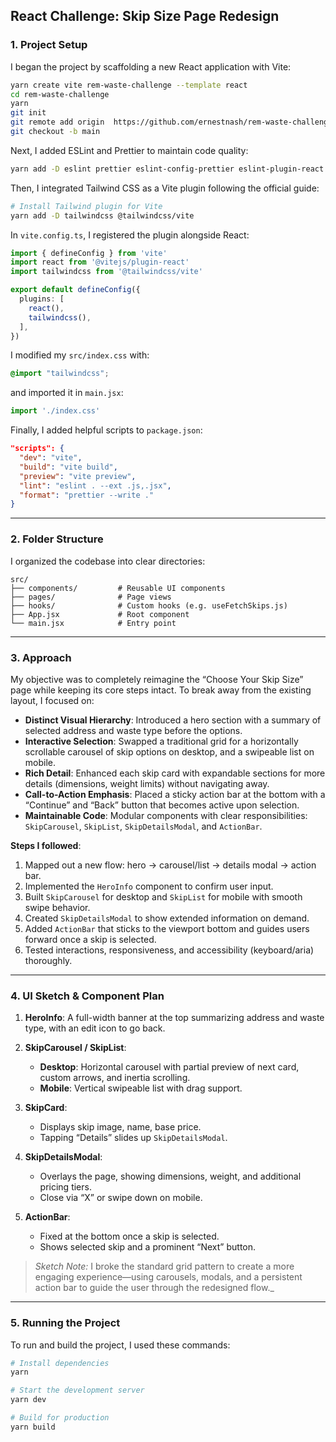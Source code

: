 ## React Challenge: Skip Size Page Redesign

### 1. Project Setup

I began the project by scaffolding a new React application with Vite:

```bash
yarn create vite rem-waste-challenge --template react
cd rem-waste-challenge
yarn
git init
git remote add origin  https://github.com/ernestnash/rem-waste-challenge.git
git checkout -b main
```

Next, I added ESLint and Prettier to maintain code quality:

```bash
yarn add -D eslint prettier eslint-config-prettier eslint-plugin-react
```

Then, I integrated Tailwind CSS as a Vite plugin following the official guide:

```bash
# Install Tailwind plugin for Vite
yarn add -D tailwindcss @tailwindcss/vite
```

In `vite.config.ts`, I registered the plugin alongside React:

```ts
import { defineConfig } from 'vite'
import react from '@vitejs/plugin-react'
import tailwindcss from '@tailwindcss/vite'

export default defineConfig({
  plugins: [
    react(),
    tailwindcss(),
  ],
})
```

I modified my `src/index.css` with:

```css
@import "tailwindcss";
```

and imported it in `main.jsx`:

```js
import './index.css'
```

Finally, I added helpful scripts to `package.json`:

```json
"scripts": {
  "dev": "vite",
  "build": "vite build",
  "preview": "vite preview",
  "lint": "eslint . --ext .js,.jsx",
  "format": "prettier --write ."
}
```

---

### 2. Folder Structure

I organized the codebase into clear directories:

```plaintext
src/
├── components/         # Reusable UI components
├── pages/              # Page views
├── hooks/              # Custom hooks (e.g. useFetchSkips.js)
├── App.jsx             # Root component
└── main.jsx            # Entry point
```

---

### 3. Approach

My objective was to completely reimagine the “Choose Your Skip Size” page while keeping its core steps intact. To break away from the existing layout, I focused on:

* **Distinct Visual Hierarchy**: Introduced a hero section with a summary of selected address and waste type before the options.
* **Interactive Selection**: Swapped a traditional grid for a horizontally scrollable carousel of skip options on desktop, and a swipeable list on mobile.
* **Rich Detail**: Enhanced each skip card with expandable sections for more details (dimensions, weight limits) without navigating away.
* **Call-to-Action Emphasis**: Placed a sticky action bar at the bottom with a “Continue” and “Back” button that becomes active upon selection.
* **Maintainable Code**: Modular components with clear responsibilities: `SkipCarousel`, `SkipList`, `SkipDetailsModal`, and `ActionBar`.

**Steps I followed**:

1. Mapped out a new flow: hero → carousel/list → details modal → action bar.
2. Implemented the `HeroInfo` component to confirm user input.
3. Built `SkipCarousel` for desktop and `SkipList` for mobile with smooth swipe behavior.
4. Created `SkipDetailsModal` to show extended information on demand.
5. Added `ActionBar` that sticks to the viewport bottom and guides users forward once a skip is selected.
6. Tested interactions, responsiveness, and accessibility (keyboard/aria) thoroughly.

---

### 4. UI Sketch & Component Plan

1. **HeroInfo**: A full-width banner at the top summarizing address and waste type, with an edit icon to go back.
2. **SkipCarousel / SkipList**:

   * **Desktop**: Horizontal carousel with partial preview of next card, custom arrows, and inertia scrolling.
   * **Mobile**: Vertical swipeable list with drag support.
3. **SkipCard**:

   * Displays skip image, name, base price.
   * Tapping “Details” slides up `SkipDetailsModal`.
4. **SkipDetailsModal**:

   * Overlays the page, showing dimensions, weight, and additional pricing tiers.
   * Close via “X” or swipe down on mobile.
5. **ActionBar**:

   * Fixed at the bottom once a skip is selected.
   * Shows selected skip and a prominent “Next” button.

> *Sketch Note:* I broke the standard grid pattern to create a more engaging experience—using carousels, modals, and a persistent action bar to guide the user through the redesigned flow.\_

---

### 5. Running the Project

To run and build the project, I used these commands:

```bash
# Install dependencies
yarn

# Start the development server
yarn dev

# Build for production
yarn build
```